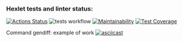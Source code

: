 ### Hexlet tests and linter status:

[![Actions Status](https://github.com/KindProgrammer/frontend-project-46/actions/workflows/hexlet-check.yml/badge.svg)](https://github.com/KindProgrammer/frontend-project-46/actions)
![tests workflow](https://github.com/KindProgrammer/frontend-project-46/actions/workflows/make-tests.yml/badge.svg)
[![Maintainability](https://api.codeclimate.com/v1/badges/26f0ad1e07b09765e15c/maintainability)](https://codeclimate.com/github/KindProgrammer/frontend-project-46/maintainability)
[![Test Coverage](https://api.codeclimate.com/v1/badges/26f0ad1e07b09765e15c/test_coverage)](https://codeclimate.com/github/KindProgrammer/frontend-project-46/test_coverage)

Command gendiff: example of work
[![asciicast](https://asciinema.org/a/BqSOaqq8TVpiAxGGw1cPZXsBc.svg)](https://asciinema.org/a/BqSOaqq8TVpiAxGGw1cPZXsBc)
